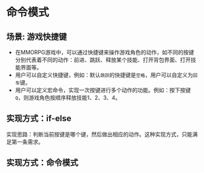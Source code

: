 # 命令模式
## 场景: 游戏快捷键
- 在MMORPG游戏中，可以通过快捷键来操作游戏角色的动作，如不同的按键分别代表着不同的动作：前进、跳跃、释放某个技能、打开背包界面、打开技能界面等。
- 用户可以自定义快捷键，例如：默认`跳跃`的快捷键是`空格`，用户可以自定义为`回车`键。
- 用户可以定义宏命令，实现一次按键进行多个动作的功能。例如：按下按键`Q`，则游戏角色按顺序释放技能1、2、3、4。

## 实现方式：if-else

实现思路：判断当前按键是哪个键，然后做出相应的动作。这种实现方式，只能满足第一条需求。

## 实现方式：命令模式
